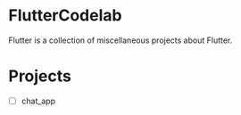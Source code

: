 # FlutterCodelab
Flutter is a collection of miscellaneous projects about Flutter.

# Projects
- [ ] chat_app